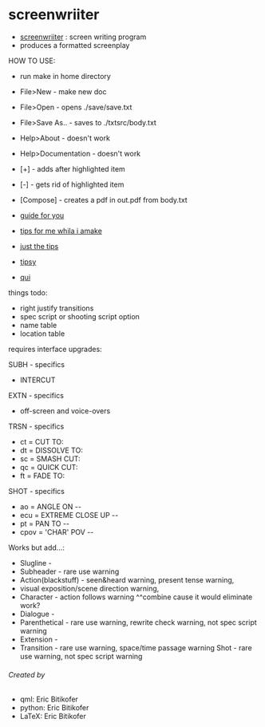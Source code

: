 # screenwriiter

* [screenwriiter](screenwriiter.md) : screen writing program
* produces a formatted screenplay

HOW TO USE:
* run make in home directory
* File>New - make new doc
* File>Open - opens ./save/save.txt
* File>Save As.. - saves to ./txtsrc/body.txt
* Help>About - doesn't work
* Help>Documentation - doesn't work
* [+] - adds after highlighted item
* [-] - gets rid of highlighted item
* [Compose] - creates a pdf in out.pdf from body.txt


* [guide for you](https://www.writersstore.com/how-to-write-a-screenplay-a-guide-to-scriptwriting/)


* [tips for me whila i amake](https://www.writersstore.com/how-to-write-a-screenplay-a-guide-to-scriptwriting/)
* [just the tips](http://www.storysense.com/format.htm)
* [tipsy](http://www.scriptmag.com/features/craft-features/ask-the-expert-how-to-use-transitions)
* [qui](http://pythonforengineers.com/your-first-gui-app-with-python-and-pyqt/)

things todo:

* right justify transitions
* spec script or shooting script option
* name table
* location table

requires interface upgrades:

SUBH - specifics
* INTERCUT

EXTN - specifics
* off-screen and voice-overs

TRSN - specifics
* ct = CUT TO:
* dt = DISSOLVE TO:
* sc = SMASH CUT:
* qc = QUICK CUT:
* ft = FADE TO:

SHOT - specifics
* ao = ANGLE ON --
* ecu = EXTREME CLOSE UP --
* pt = PAN TO --
* cpov = 'CHAR' POV --

Works but add...:

* Slugline -
* Subheader - rare use warning
* Action(blackstuff) - seen&heard warning, present tense warning,
* visual exposition/scene direction warning,
* Character - action follows warning ^^combine cause it would eliminate work?
* Dialogue -
* Parenthetical - rare use warning, rewrite check warning, not spec script warning
* Extension -
* Transition - rare use warning, space/time passage warning
Shot - rare use warning, not spec script warning


###### Created by
* qml: Eric Bitikofer
* python: Eric Bitikofer
* LaTeX: Eric Bitikofer
